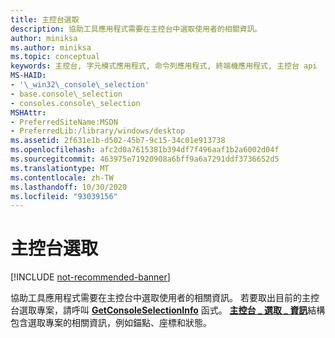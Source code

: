 ```yaml
---
title: 主控台選取
description: 協助工具應用程式需要在主控台中選取使用者的相關資訊。
author: miniksa
ms.author: miniksa
ms.topic: conceptual
keywords: 主控台, 字元模式應用程式, 命令列應用程式, 終端機應用程式, 主控台 api
MS-HAID:
- '\_win32\_console\_selection'
- base.console\_selection
- consoles.console\_selection
MSHAttr:
- PreferredSiteName:MSDN
- PreferredLib:/library/windows/desktop
ms.assetid: 2f631e1b-d502-45b7-9c15-34c01e913738
ms.openlocfilehash: afc2d0a7615381b394df7f496aaf1b2a6002d04f
ms.sourcegitcommit: 463975e71920908a6bff9a6a7291ddf3736652d5
ms.translationtype: MT
ms.contentlocale: zh-TW
ms.lasthandoff: 10/30/2020
ms.locfileid: "93039156"
---
```

# <a name="console-selection"></a>主控台選取

[!INCLUDE [not-recommended-banner](./includes/not-recommended-banner.md)]

協助工具應用程式需要在主控台中選取使用者的相關資訊。 若要取出目前的主控台選取專案，請呼叫 [**GetConsoleSelectionInfo**](getconsoleselectioninfo.md) 函式。 [**主控台 \_ 選取 \_ 資訊**](console-selection-info-str.md)結構包含選取專案的相關資訊，例如錨點、座標和狀態。
